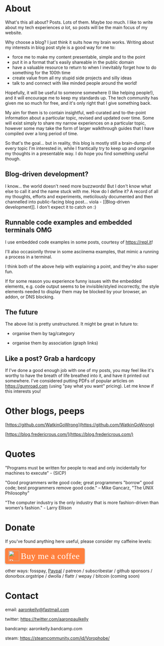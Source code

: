 
# About

What's this all about? Posts. Lots of them. Maybe _too_ much. I like to write about my tech experiences *a lot*, so posts will be the main focus of my website.

Why choose a blog? I just think it suits how my brain works. Writing about my interests in blog post style is a good way for me to:

- force me to make my content presentable, simple and to the point
- put it in a format that's easily shareable in the public domain
- have a valuable resource to return to when I inevitably forget how to do something for the 100th time
- create value from all my stupid side projects and silly ideas
- talk to and connect with like minded people around the world!

Hopefully, it will be useful to someone somewhere (I like helping people!), and it will encourage me to keep my standards up. The tech community has given me so much for free, and it's only right that I give something back.

My aim for them is to contain insightful, well-curated and to-the-point information about a particular topic, revised and updated over time. Some will exist simply to share my narrow experiences on a particular topic, however some may take the form of larger walkthrough guides that I have compiled over a long period of time.

So that's the goal... but in reality, this blog is mostly still a brain-dump of every topic I'm interested in, while I frantically try to keep up and organise my thoughts in a presentable way. I do hope you find something useful though.

## Blog-driven development?

I know... the world doesn't need more buzzwords! But I don't know what else to call it and the name stuck with me. How do I define it? A record of all my thoughts, efforts and experiments, meticilously documented and then channelled into public-facing blog post... viola - [[Blog-driven development]]. I don't expect it to catch on :)

## Runnable code examples and embedded terminals OMG

I use embedded code examples in some posts, courtesy of https://repl.it!

I'll also occasionlly throw in some asciinema examples, that mimic a running a process in a terminal.

I think both of the above help with explaining a point, and they're also super fun.

If for some reason you experience funny issues with the embedded elements, e.g. code output seems to be invisible/styled incorrectly, the style elements needed to display them may be blocked by your browser, an addon, or DNS blocking.

## The future

The above list is pretty unstructured. It might be great in future to:

- organise them by tag/category

- organise them by association (graph links)

## Like a post? Grab a hardcopy

If I've done a good enough job with one of my posts, you may feel like it's worthy to have the breath of life breathed into it, and have it printed out somewhere. I've considered putting PDFs of popular articles on https://gumroad.com (using "pay what you want" pricing). Let me know if this interests you!

# Other blogs, peeps

[https://github.com/WatkinGoWrong](https://github.com/WatkinGoWrong)

[https://blog.fredericrous.com/](https://blog.fredericrous.com/)

# Quotes

"Programs must be written for people to read and only incidentally for machines
to execute" - (SICP)

"Good programmers write good code; great programmers "borrow" good code; best programmers remove good code." – Mike Gancarz, "The UNIX Philosophy"

"The computer industry is the only industry that is more fashion-driven than women's fashion." - Larry Ellison

# Donate

If you've found anything here useful, please consider my caffeine levels:

<style>.bmc-button img{height: 34px !important;width: 35px !important;margin-bottom: 1px !important;box-shadow: none !important;border: none !important;vertical-align: middle !important;}.bmc-button{padding: 7px 15px 7px 10px !important;line-height: 35px !important;height:51px !important;text-decoration: none !important;display:inline-flex !important;color:#FFFFFF !important;background-color:#FF813F !important;border-radius: 5px !important;border: 1px solid transparent !important;padding: 7px 15px 7px 10px !important;font-size: 22px !important;letter-spacing: 0.6px !important;box-shadow: 0px 1px 2px rgba(190, 190, 190, 0.5) !important;-webkit-box-shadow: 0px 1px 2px 2px rgba(190, 190, 190, 0.5) !important;margin: 0 auto !important;font-family:'Cookie', cursive !important;-webkit-box-sizing: border-box !important;box-sizing: border-box !important;}.bmc-button:hover, .bmc-button:active, .bmc-button:focus {-webkit-box-shadow: 0px 1px 2px 2px rgba(190, 190, 190, 0.5) !important;text-decoration: none !important;box-shadow: 0px 1px 2px 2px rgba(190, 190, 190, 0.5) !important;opacity: 0.85 !important;color:#FFFFFF !important;}</style><link href="https://fonts.googleapis.com/css?family=Cookie" rel="stylesheet"><a class="bmc-button" target="_blank" href="https://www.buymeacoffee.com/aaronkelly"><img src="https://cdn.buymeacoffee.com/buttons/bmc-new-btn-logo.svg" alt="Buy me a coffee"><span style="margin-left:5px;font-size:28px !important;">Buy me a coffee</span></a>

other ways: fosspay, [Paypal](https://www.paypal.com/cgi-bin/webscr?cmd=_donations&business=DTJST2MAMPYQ8&currency_code=EUR&source=url) / patreon / subscribestar / github sponsors / donorbox.orgstripe / dwolla / flattr / wepay / bitcoin (coming soon)

# Contact

email: aaronkelly@fastmail.com

twitter: https://twitter.com/aaronpaulkelly

bandcamp: aaronkelly.bandcamp.com

steam: https://steamcommunity.com/id/Vorophobe/